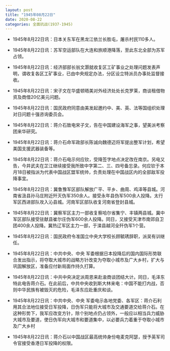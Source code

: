 ```yaml
---
layout: post
title: "1945年08月22日"
date: 2020-08-22
categories: 全面抗战(1937-1945)
---
```


<meta name="referrer" content="no-referrer" />

- 1945年8月22日讯：日本关东军在黑龙江依兰长胜屯，屠杀村民110多人。 

- 1945年8月22日讯：苏军空运部队在大连和旅顺港降落，至此东北全部为苏军占领。 

- 1945年8月22日讯：经济部部长翁文灏就收复区工矿事业之处理问题发表声明，谓收复各区工矿事业，已由中央规定办法，分区设立特派员办事处监督接收。 

- 1945年8月22日讯：宋子文在华盛顿晤美对外经济处处长克罗莱，商谈租借物资及商借20亿美元问题。 

- 1945年8月22日讯：国民政府同意由美发起邀约中、美、英、法等国组织处理对日问题十强咨询委员会。 

- 1945年8月22日讯：蒋介石致电宋子文，告在中国建设海军之事，望美派考察团来华研究。 

- 1945年8月22日讯：蒋介石命军政部长陈诚向魏德迈将军提出整军计划，希望美国支援武器装备等。 

- 1945年8月22日讯：蒋介石电示何应钦，受降签字地点决定改在南京。另电又告，今井武夫在芷江继续接受我所致中字第二、三、四号备忘录。何应钦于本月18日被指派为代表中国战区盟军统帅，负责处理在中国战区内的全部敌军投降事宜。 

- 1945年8月22日讯：冀鲁豫军区部队解放广平、平乡、曲周、鸡泽等县城。河南省汲县孙马庄附近歼灭伪军350余人。接受永年县伪军500余人投降。太行军区西进部队攻入沁县城。河南军区部队收复河南省登封县城。 

- 1945年8月22日讯：冀察军区主力一部收复察哈尔省集宁、丰镇两县城。冀中军区部队接受驻献县崔尔庄伪军600余人投降。同日，又接受天津市南郊自卫团400余人投降。冀热辽军区主力一部，于滦县越河全歼伪军1个营。 

- 1945年8月22日讯：国民政府令准国立中央大学校长顾毓琇辞职，派吴有训继任。 

- 1945年8月22日讯：中共中央、中央 军委根据日本投降后的国内国际形势联合发出指示，将夺取大城市的战略方针改变为夺取小城市及广大乡村，扩大与巩固解放区，准备应付新局面作持久打算。 

- 1945年8月22日讯：中共中央决定派周恩来赴渝商谈团结大计。同日，毛泽东特此电告蒋介石。在此前后，中共中央收到斯大林来电：中国不能打内战，否则中华民族有被毁灭的危险，毛泽东应赴重庆和谈。 

- 1945年8月22日讯：中共中央、中央 军委电示各地党委、各军区：蒋介石利用其合法地位接受日军投降，日伪军只能将大城市及交通要道交给蒋介石。在这种形势下，我军应改变方针，除个别地点仍占领外，一般应以相当兵力威胁大城市及要道，使日伪军向大城市和要道集中，以必要兵力着重于夺取小城市及广大乡村 

- 1945年8月22日讯：蒋介石以中国战区最高统帅身份电麦克阿瑟，授予英军司令官接受香港日军投降的权限。 

